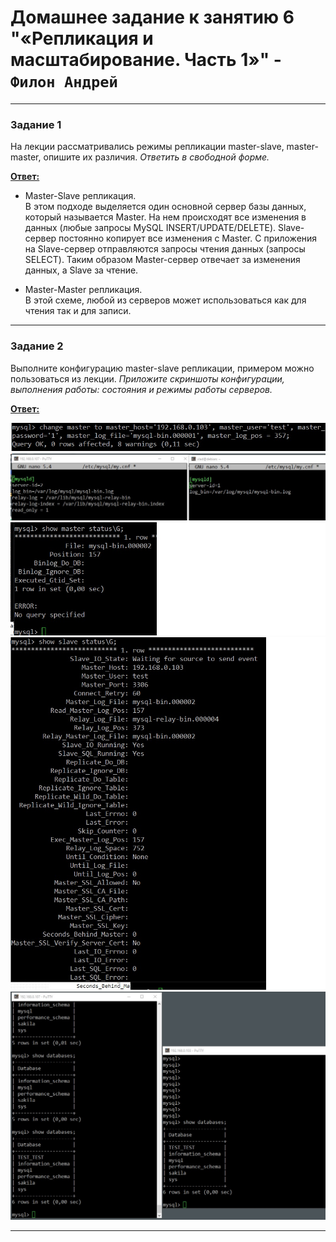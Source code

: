 # Домашнее задание к занятию 6 "«Репликация и масштабирование. Часть 1»" - `Филон Андрей`  

---

### Задание 1

На лекции рассматривались режимы репликации master-slave, master-master, опишите их различия.
*Ответить в свободной форме.*

<ins>**Ответ:**</ins>

- Master-Slave репликация.  
В этом подходе выделяется один основной сервер базы данных, который называется Master. На нем происходят все изменения в данных (любые запросы MySQL INSERT/UPDATE/DELETE). Slave-сервер постоянно копирует все изменения с Master. С приложения на Slave-сервер отправляются запросы чтения данных (запросы SELECT). Таким образом Master-сервер отвечает за изменения данных, а Slave за чтение.

- Master-Master репликация.  
В этой схеме, любой из серверов может использоваться как для чтения так и для записи.
---

### Задание 2

Выполните конфигурацию master-slave репликации, примером можно пользоваться из лекции.
*Приложите скриншоты конфигурации, выполнения работы: состояния и режимы работы серверов.*

<ins>**Ответ:**</ins>

![1](https://github.com/AndreyFilon/bd-12-06/blob/main/2.%20slave-config.jpg)  
![1](https://github.com/AndreyFilon/bd-12-06/blob/main/2.%20slave-config2.jpg)  
![1](https://github.com/AndreyFilon/bd-12-06/blob/main/2.%20master-status.jpg)  
![1](https://github.com/AndreyFilon/bd-12-06/blob/main/2.%20slave-status.jpg)
![1](https://github.com/AndreyFilon/bd-12-06/blob/main/2.%20replic.jpg)  

---
